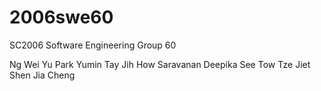 # 2006swe60
SC2006 Software Engineering Group 60

Ng Wei Yu
Park Yumin
Tay Jih How
Saravanan Deepika
See Tow Tze Jiet
Shen Jia Cheng
